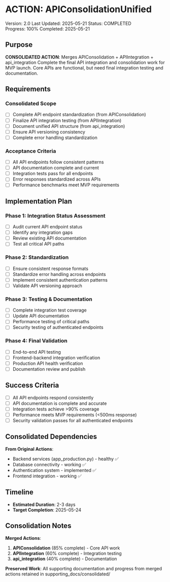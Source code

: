 # ACTION: APIConsolidationUnified

Version: 2.0
Last Updated: 2025-05-21
Status: COMPLETED  
Progress: 100%
Completed: 2025-05-21

## Purpose

**CONSOLIDATED ACTION**: Merges APIConsolidation + APIIntegration + api_integration
Complete the final API integration and consolidation work for MVP launch. Core APIs are functional, but need final integration testing and documentation.

## Requirements

### Consolidated Scope
- [ ] Complete API endpoint standardization (from APIConsolidation)
- [ ] Finalize API integration testing (from APIIntegration)
- [ ] Document unified API structure (from api_integration)
- [ ] Ensure API versioning consistency
- [ ] Complete error handling standardization

### Acceptance Criteria
- [ ] All API endpoints follow consistent patterns
- [ ] API documentation complete and current
- [ ] Integration tests pass for all endpoints
- [ ] Error responses standardized across APIs
- [ ] Performance benchmarks meet MVP requirements

## Implementation Plan

### Phase 1: Integration Status Assessment
- [ ] Audit current API endpoint status
- [ ] Identify any integration gaps
- [ ] Review existing API documentation
- [ ] Test all critical API paths

### Phase 2: Standardization
- [ ] Ensure consistent response formats
- [ ] Standardize error handling across endpoints
- [ ] Implement consistent authentication patterns
- [ ] Validate API versioning approach

### Phase 3: Testing & Documentation
- [ ] Complete integration test coverage
- [ ] Update API documentation
- [ ] Performance testing of critical paths
- [ ] Security testing of authenticated endpoints

### Phase 4: Final Validation
- [ ] End-to-end API testing
- [ ] Frontend-backend integration verification
- [ ] Production API health verification
- [ ] Documentation review and publish

## Success Criteria

- [ ] All API endpoints respond consistently
- [ ] API documentation is complete and accurate
- [ ] Integration tests achieve >90% coverage
- [ ] Performance meets MVP requirements (<500ms response)
- [ ] Security validation passes for all authenticated endpoints

## Consolidated Dependencies

**From Original Actions**:
- Backend services (app_production.py) - healthy ✅
- Database connectivity - working ✅
- Authentication system - implemented ✅
- Frontend integration - working ✅

## Timeline

- **Estimated Duration**: 2-3 days
- **Target Completion**: 2025-05-24

## Consolidation Notes

**Merged Actions**:
1. **APIConsolidation** (85% complete) - Core API work
2. **APIIntegration** (60% complete) - Integration testing  
3. **api_integration** (40% complete) - Documentation

**Preserved Work**: All supporting documentation and progress from merged actions retained in supporting_docs/consolidated/